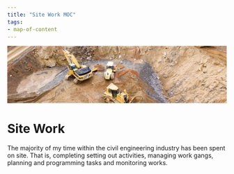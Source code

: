 ```yaml
---
title: "Site Work MOC"
tags: 
- map-of-content
---
```

![Site Work](content/notes/images/Site%20Work%20MOC-1655304300045.jpeg)
# Site Work
The majority of my time within the civil engineering industry has been spent on site. That is, completing setting out activities, managing work gangs, planning and programming tasks and monitoring works. 











